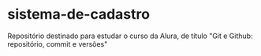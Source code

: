 # sistema-de-cadastro
Repositório destinado para estudar o curso da Alura, de título "Git e Github: repositório, commit e versões"
